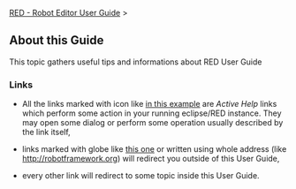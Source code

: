[RED - Robot Editor User Guide]() >

## About this Guide

This topic gathers useful tips and informations about RED User Guide

### Links

  * All the links marked with icon like [in this example](about.md) are _Active Help_ links which perform some action in your running eclipse/RED instance. They may open some dialog or perform some operation usually described by the link itself, 

  * links marked with globe like [this one](about.md) or written using whole address (like <http://robotframework.org>) will redirect you outside of this User Guide, 

  * every other link will redirect to some topic inside this User Guide. 

